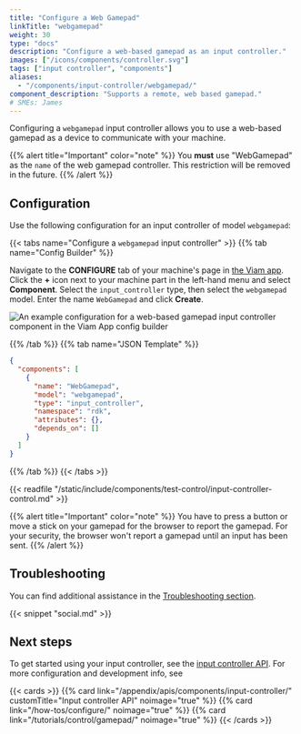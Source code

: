 ```yaml
---
title: "Configure a Web Gamepad"
linkTitle: "webgamepad"
weight: 30
type: "docs"
description: "Configure a web-based gamepad as an input controller."
images: ["/icons/components/controller.svg"]
tags: ["input controller", "components"]
aliases:
  - "/components/input-controller/webgamepad/"
component_description: "Supports a remote, web based gamepad."
# SMEs: James
---
```


Configuring a `webgamepad` input controller allows you to use a web-based gamepad as a device to communicate with your machine.

{{% alert title="Important" color="note" %}}
You **must** use "WebGamepad" as the `name` of the web gamepad controller.
This restriction will be removed in the future.
{{% /alert %}}

## Configuration

Use the following configuration for an input controller of model `webgamepad`:

{{< tabs name="Configure a `webgamepad` input controller" >}}
{{% tab name="Config Builder" %}}

Navigate to the **CONFIGURE** tab of your machine's page in [the Viam app](https://app.viam.com).
Click the **+** icon next to your machine part in the left-hand menu and select **Component**.
Select the `input_controller` type, then select the `webgamepad` model.
Enter the name `WebGamepad` and click **Create**.

![An example configuration for a web-based gamepad input controller component in the Viam App config builder](/components/input-controller/webgamepad-input-controller-ui-config.png)

{{% /tab %}}
{{% tab name="JSON Template" %}}

```json {class="line-numbers linkable-line-numbers"}
{
  "components": [
    {
      "name": "WebGamepad",
      "model": "webgamepad",
      "type": "input_controller",
      "namespace": "rdk",
      "attributes": {},
      "depends_on": []
    }
  ]
}
```

{{% /tab %}}
{{< /tabs >}}

{{< readfile "/static/include/components/test-control/input-controller-control.md" >}}

{{% alert title="Important" color="note" %}}
You have to press a button or move a stick on your gamepad for the browser to report the gamepad.
For your security, the browser won't report a gamepad until an input has been sent.
{{% /alert %}}

## Troubleshooting

You can find additional assistance in the [Troubleshooting section](/appendix/troubleshooting/).

{{< snippet "social.md" >}}

## Next steps

To get started using your input controller, see the [input controller API](/appendix/apis/components/input-controller/).
For more configuration and development info, see

{{< cards >}}
{{% card link="/appendix/apis/components/input-controller/" customTitle="Input controller API" noimage="true" %}}
{{% card link="/how-tos/configure/" noimage="true" %}}
{{% card link="/tutorials/control/gamepad/" noimage="true" %}}
{{< /cards >}}
